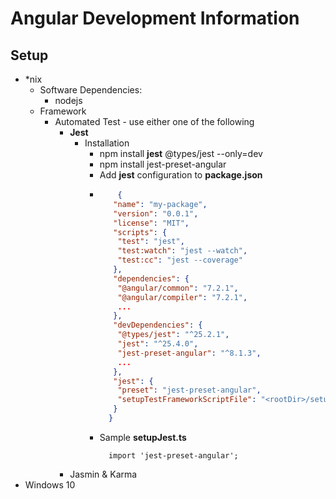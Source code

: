 # Angular Development Information

## Setup
* *nix
  * Software Dependencies:
    * nodejs
  * Framework
    * Automated Test - use either one of the following
      * <b>Jest</b>
        * Installation
          * npm install <b>jest</b> @types/jest --only=dev
          * npm install jest-preset-angular
          * Add <b>jest</b> configuration to <b>package.json</b>
          * ```json 
                {
               "name": "my-package",
               "version": "0.0.1",
               "license": "MIT",
               "scripts": {
                "test": "jest",
                "test:watch": "jest --watch",
                "test:cc": "jest --coverage"
               },
               "dependencies": {
                "@angular/common": "7.2.1",
                "@angular/compiler": "7.2.1",
                ...
               },
               "devDependencies": {
                "@types/jest": "^25.2.1",
                "jest": "^25.4.0",
                "jest-preset-angular": "^8.1.3",
                ...
               },
               "jest": {
                "preset": "jest-preset-angular",
                "setupTestFrameworkScriptFile": "<rootDir>/setupJest.ts"
               }
              }
            ```
          * Sample <b>setupJest.ts</b>
              ```
                import 'jest-preset-angular';
              ```
      * Jasmin & Karma
* Windows 10
